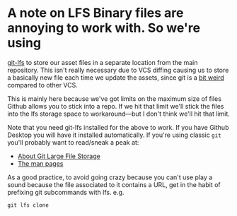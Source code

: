 # A note on LFS Binary files are annoying to work with. So we're using
[git-lfs](https://git-lfs.com/) to store our asset files in a separate location
from the main repository. This isn't really necessary due to VCS diffing
causing us to store a basically new file each time we update the assets, since
git is a [bit
weird](https://git-scm.com/book/en/v2/Getting-Started-What-is-Git%3F) compared
to other VCS. 

This is mainly here because we've got limits on the maximum size of files
Github allows you to stick into a repo. If we hit that limit we'll stick the files
into the lfs storage space to workaround&mdash;but I don't think we'll hit that limit.

Note that you need git-lfs installed for the above to work. If you have Github
Desktop you will have it installed automatically. If you're using classic `git`
you'll probably want to read/sneak a peak at: 

 - [About Git Large File Storage](https://docs.github.com/en/repositories/working-with-files/managing-large-files/about-git-large-file-storage)
 - [The man pages](https://github.com/git-lfs/git-lfs/tree/main/docs/man)

As a good practice, to avoid going crazy because you can't use play a sound
because the file associated to it contains a URL, get in the habit of prefixing git
subcommands with lfs. e.g.

```
git lfs clone
```


